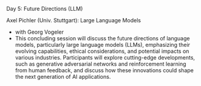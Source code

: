 Day 5: Future Directions (LLM)

Axel Pichler (Univ. Stuttgart): Large Language Models
- with Georg Vogeler
- This concluding session will discuss the future directions of language models, particularly large language models (LLMs), emphasizing their evolving capabilities, ethical considerations, and potential impacts on various industries. Participants will explore cutting-edge developments, such as generative adversarial networks and reinforcement learning from human feedback, and discuss how these innovations could shape the next generation of AI applications.
